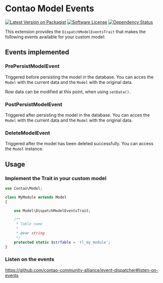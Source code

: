 # Contao Model Events

[![Latest Version on Packagist][ico-version]][link-packagist]
[![Software License][ico-license]]()
[![Dependency Status][ico-dependencies]][link-dependencies]

This extension provides the `DispatchModelEventsTrait` that makes the following events available for your custom model:

## Events implemented

### PrePersistModelEvent

Triggered before persisting the model in the database. You can acces the `Model` with the current data and the `Model` with the original data.

Row data can be modified at this point, when using `setData()`.

### PostPersistModelEvent

Triggered after persisting the model in the database. You can acces the `Model` with the current data and the `Model` with the original data.

### DeleteModelEvent

Triggered after the model has been deleted successfully. You can access the `Model` instance.

## Usage

### Implement the Trait in your custom model

```php
use Contao\Model;

class MyModule extends Model
{

    use Model\DispatchModelEventsTrait;

    /**
     * Table name
     *
     * @var string
     */
    protected static $strTable = 'tl_my_module';
} 
```

### Listen on the events

https://github.com/contao-community-alliance/event-dispatcher#listen-on-events

[ico-version]: https://img.shields.io/packagist/v/richardhj/contao-model-events.svg?style=flat-square
[ico-license]: https://img.shields.io/badge/license-LGPL-brightgreen.svg?style=flat-square
[ico-dependencies]: https://www.versioneye.com/php/richardhj:contao-model-events/badge.svg?style=flat-square

[link-packagist]: https://packagist.org/packages/richardhj/contao-model-events
[link-dependencies]: https://www.versioneye.com/php/richardhj:contao-model-events
